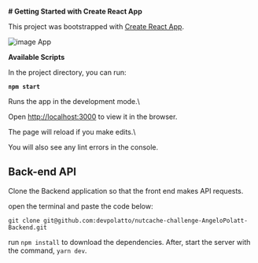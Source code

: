 **# Getting Started with Create React App**



This project was bootstrapped with [Create React App](https://github.com/facebook/create-react-app).

![image App](https://github.com/devpolatto/nutcache-challenge-AngeloPolatto/tree/master/src/assets/app.png)

**Available Scripts**



In the project directory, you can run:



**`npm start`**



Runs the app in the development mode.\

Open [http://localhost:3000](http://localhost:3000) to view it in the browser.



The page will reload if you make edits.\

You will also see any lint errors in the console.



## Back-end API



Clone the Backend application so that the front end makes API requests.

open the terminal and paste the code below:



`git clone git@github.com:devpolatto/nutcache-challenge-AngeloPolatt-Backend.git`



run `npm install` to download the dependencies. After, start the server with the command, `yarn dev`.